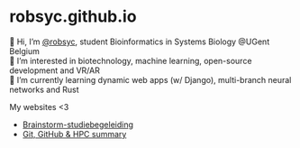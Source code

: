 # robsyc.github.io

👋 Hi, I’m [@robsyc](https://github.com/robsyc), student Bioinformatics in Systems Biology @UGent Belgium  
👀 I’m interested in biotechnology, machine learning, open-source development and VR/AR  
🌱 I’m currently learning dynamic web apps (w/ Django), multi-branch neural networks and Rust

My websites &lt;3

- [Brainstorm-studiebegeleiding](https://robsyc.github.io/brainstorm/index.html)
- [Git, GitHub & HPC summary](https://robsyc.github.io/gitpage/gitdex.html)
